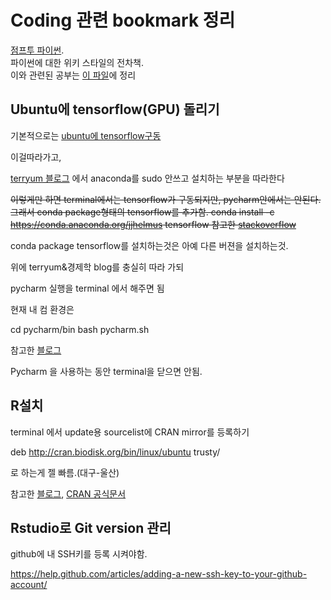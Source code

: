 # Coding 관련 bookmark 정리


[점프투 파이썬](https://wikidocs.net/6#fnref:indentation).  
파이썬에 대한 위키 스타일의 전차책.  
이와 관련된 공부는 [이 파일](https://github.com/HyunsuLee/TIL/blob/master/web(bookmark정리)/jumppython.md)에 정리  

## Ubuntu에 tensorflow(GPU) 돌리기

기본적으로는 
[ubuntu에 tensorflow구동](http://ishuca.tistory.com/m/post/entry/Ubuntu-1404-%EC%97%90%EC%84%9C-%EC%95%84%EB%82%98%EC%BD%98%EB%8B%A4%EC%97%90-Tensorflow-%EC%84%A4%EC%B9%98%ED%95%98%EA%B8%B0)

이걸따라가고, 

[terryum 블로그](http://terryum.io/ml_practice/2016/05/15/UbuntuSetup/)
에서 anaconda를 sudo 안쓰고 설치하는 부분을 따라한다

~~이렇게만 하면 terminal에서는 tensorflow가 구동되지만, pycharm안에서는 안된다. 그래서 conda package형태의 tensorflow를 추가함. conda install -c https://conda.anaconda.org/jjhelmus tensorflow 참고한 [stackoverflow](http://stackoverflow.com/questions/33646541/tensorflow-and-anaconda-on-ubuntu)~~

conda package tensorflow를 설치하는것은 아예 다른 버젼을 설치하는것. 

위에 terryum&경제학 blog를 충실히 따라 가되

pycharm 실행을 terminal 에서 해주면 됨


현재 내 컴 환경은

cd pycharm/bin
bash pycharm.sh

참고한 [블로그](http://yeramee.tistory.com/m/post/1)

Pycharm 을 사용하는 동안 terminal을 닫으면 안됨.

## R설치
terminal 에서  update용 sourcelist에 CRAN mirror를 등록하기

deb http://cran.biodisk.org/bin/linux/ubuntu trusty/

로 하는게 젤 빠름.(대구-울산)

참고한 [블로그](http://r.fossa.kr/?p=58), [CRAN 공식문서](https://cran.r-project.org/bin/linux/ubuntu/README)

## Rstudio로 Git version 관리
github에 내 SSH키를 등록 시켜야함.

https://help.github.com/articles/adding-a-new-ssh-key-to-your-github-account/



